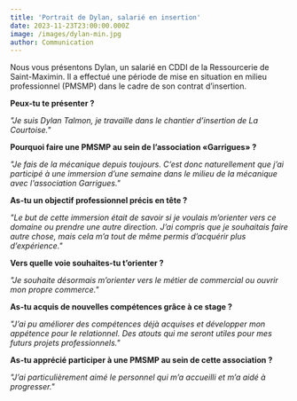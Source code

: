 ```yaml
---
title: 'Portrait de Dylan, salarié en insertion'
date: 2023-11-23T23:00:00.000Z
image: /images/dylan-min.jpg
author: Communication
---
```


Nous vous présentons Dylan, un salarié en CDDI de la Ressourcerie de Saint-Maximin. Il a effectué une période de mise en situation en milieu professionnel (PMSMP) dans le cadre de son contrat d’insertion.

**Peux-tu te présenter ?**

*"Je suis Dylan Talmon, je travaille dans le chantier d’insertion de La Courtoise."*

**Pourquoi faire une PMSMP au sein de l’association «Garrigues» ?**

*"Je fais de la mécanique depuis toujours. C’est donc naturellement que j’ai participé à une immersion d’une semaine dans le milieu de la mécanique avec l'association Garrigues."*

**As-tu un objectif professionnel précis en tête ?**

*"Le but de cette immersion était de savoir si je voulais m’orienter vers ce domaine ou prendre une autre direction. J’ai compris que je souhaitais faire autre chose, mais cela m’a tout de même permis d’acquérir plus d’expérience."*

**Vers quelle voie souhaites-tu t’orienter ?**

*"Je souhaite désormais m’orienter vers le métier de commercial ou ouvrir mon propre commerce."*

**As-tu acquis de nouvelles compétences grâce à ce stage ?**

*"J’ai pu améliorer des compétences déjà acquises et développer mon appétence pour le relationnel. Des atouts qui me seront utiles pour mes futurs projets professionnels."*

**As-tu apprécié participer à une PMSMP au sein de cette association ?**

*"J’ai particulièrement aimé le personnel qui m’a accueilli et m’a aidé à progresser."*
